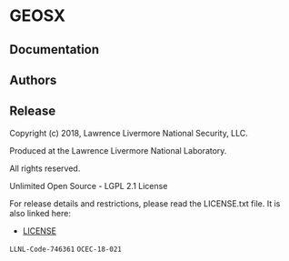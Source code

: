 # GEOSX

Documentation
---------------------



Authors
-------


Release
-------

Copyright (c) 2018, Lawrence Livermore National Security, LLC.

Produced at the Lawrence Livermore National Laboratory.

All rights reserved.

Unlimited Open Source - LGPL 2.1 License

For release details and restrictions, please read the LICENSE.txt file.
It is also linked here:
- [LICENSE](./LICENSE)

`LLNL-Code-746361`  `OCEC-18-021`
